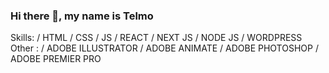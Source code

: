 ### Hi there 👋, my name is Telmo
Skills: / HTML / CSS / JS / REACT / NEXT JS / NODE JS / WORDPRESS 
Other : / ADOBE ILLUSTRATOR / ADOBE ANIMATE / ADOBE PHOTOSHOP / ADOBE PREMIER PRO 
<!--
**luandeer/luandeer** is a ✨ _special_ ✨ repository because its `README.md` (this file) appears on your GitHub profile.

Here are some ideas to get you started:

- 🔭 I’m currently working on ...
- 🌱 I’m currently learning ...
- 👯 I’m looking to collaborate on ...
- 🤔 I’m looking for help with ...
- 💬 Ask me about ...
- 📫 How to reach me: ...
- 😄 Pronouns: ...
- ⚡ Fun fact: ...
-->

